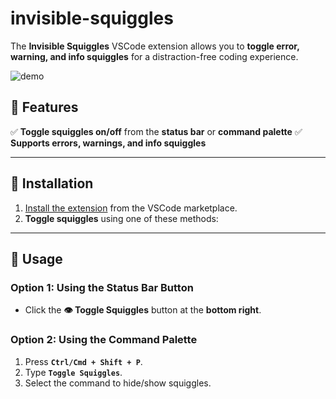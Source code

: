 # invisible-squiggles

The **Invisible Squiggles** VSCode extension allows you to **toggle error, warning, and info squiggles** for a distraction-free coding experience.

![demo](https://github.com/user-attachments/assets/50bce932-ee6a-4422-88d1-a500b81eac57)

<!-- TODO: Add a new demo with the new status icon. -->

## 🔹 Features

✅ **Toggle squiggles on/off** from the **status bar** or **command palette**
✅ **Supports errors, warnings, and info squiggles**

---

## 🔹 Installation

1. [Install the extension](https://marketplace.visualstudio.com/items?itemName=michen00.invisible-squiggles) from the VSCode marketplace.
1. **Toggle squiggles** using one of these methods:

---

## 🔹 Usage

### **Option 1: Using the Status Bar Button**

- Click the **👁️ Toggle Squiggles** button at the **bottom right**.

### **Option 2: Using the Command Palette**

1. Press **`Ctrl/Cmd + Shift + P`**.
1. Type **`Toggle Squiggles`**.
1. Select the command to hide/show squiggles.
